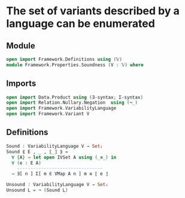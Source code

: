 # The set of variants described by a language can be enumerated

## Module

```agda
open import Framework.Definitions using (𝕍)
module Framework.Properties.Soundness (V : 𝕍) where
```

## Imports

```agda
open import Data.Product using (∃-syntax; Σ-syntax)
open import Relation.Nullary.Negation  using (¬_)
open import Framework.VariabilityLanguage
open import Framework.Variant V
```

## Definitions

```agda
Sound : VariabilityLanguage V → Set₁
Sound ⟪ E , _ , ⟦_⟧ ⟫ =
  ∀ {A} → let open IVSet A using (_≅_) in
  ∀ (e : E A)
    --------------------------------
  → ∃[ n ] Σ[ m ∈ VMap A n ] m ≅ ⟦ e ⟧

Unsound : VariabilityLanguage V → Set₁
Unsound L = ¬ (Sound L)
```
